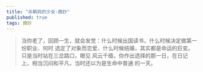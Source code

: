 ```yaml
---
title: "杀鹌鹑的少女-摘抄"
published: true
tags: 摘抄
---
```


> 当你老了，回顾一生，就会发觉：什么时候出国读书，什么时候决定做第一份职业、何时
> 选定了对象而恋爱、什么时候结婚，其实都是命运的巨变。只是当时站在三岔路口，眼见
> 风云千樯，你作出选择的那一日，在日记上，相当沉闷和平凡，当时还以为是生命中普通
> 的一天。
